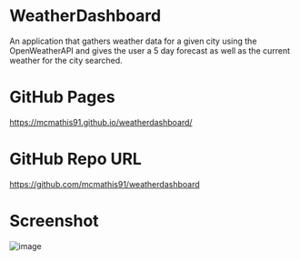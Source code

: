 # WeatherDashboard
An application that gathers weather data for a given city using the OpenWeatherAPI and gives the user a 5 day forecast as well as the current weather for the city searched.

# GitHub Pages
https://mcmathis91.github.io/weatherdashboard/
# GitHub Repo URL
https://github.com/mcmathis91/weatherdashboard
# Screenshot
![image](https://user-images.githubusercontent.com/91574758/157362699-ee947749-6168-4103-9d4b-2bbd15163e95.png)

